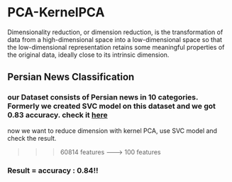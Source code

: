# PCA-KernelPCA
Dimensionality reduction, or dimension reduction, is the transformation of data from a high-dimensional space into a low-dimensional space so that the low-dimensional representation retains some meaningful properties of the original data, ideally close to its intrinsic dimension.


## Persian News Classification 

### our Dataset consists of Persian news in 10 categories. Formerly we created SVC model on this dataset and we got 0.83 accuracy. check it [here](https://github.com/kiyan-rezaee/Persian-News-Classificaion)

now we want to reduce dimension with kernel PCA, use SVC model and check the result.

>>> 60814 features ---> 100 features

### Result = accuracy : 0.84!!
